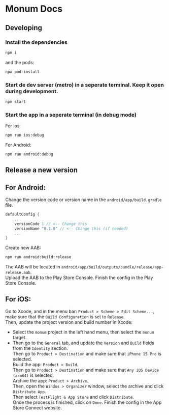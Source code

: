 # Monum Docs

## Developing
### Install the dependencies
```bash
npm i
```
and the pods:
```bash
npx pod-install
```

### Start de dev server (metro) in a seperate terminal. Keep it open during development.
```bash
npm start
```

### Start the app in a seperate terminal (in debug mode)
For ios:
```bash
npm run ios:debug
```
For Android:
```bash
npm run android:debug
```

## Release a new version
## For Android:
Change the version code or version name in the `android/app/build.gradle` file.
```gradle
defaultConfig {
    ...
    versionCode 1 // <-- Change this
    versionName "0.1.0" // <-- Change this (if needed)
    ...
}
```
Create new AAB:
```bash
npm run android:build:release
```
The AAB will be located in `android/app/build/outputs/bundle/release/app-release.aab`.<br>
Upload the AAB to the Play Store Console.
Finish the config in the Play Store Console.

## For iOS:
Go to Xcode, and in the menu bar: `Product > Scheme > Edit Scheme...`, make sure that the `Build Configuration` is set to `Release`.<br>
Then, update the project version and build number in Xcode:<br>
+ Select the `monum` project in the left hand menu, then select the `monum` target.<br>
+ Then go to the `General` tab, and update the `Version` and `Build` fields from the `Identity` section.<br>
Then go to `Product > Destination` and make sure that `iPhone 15 Pro` is selected.<br>
Build the app: `Product > Build`.<br>
Then go to `Product > Destination` and make sure that `Any iOS Device (arm64)` is selected.<br>
Archive the app: `Product > Archive`.<br>
Then, open the `Windos > Organizer` window, select the archive and click `Distribute App`.<br>
Then select `TestFlight & App Store` and click `Distribute`.<br>
Once the process is finished, click on `Done`.
Finish the config in the App Store Connect website.
